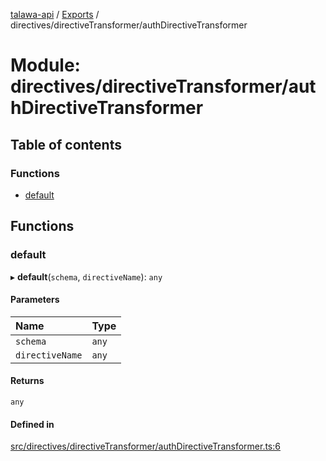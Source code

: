 [talawa-api](../README.md) / [Exports](../modules.md) / directives/directiveTransformer/authDirectiveTransformer

# Module: directives/directiveTransformer/authDirectiveTransformer

## Table of contents

### Functions

- [default](directives_directiveTransformer_authDirectiveTransformer.md#default)

## Functions

### default

▸ **default**(`schema`, `directiveName`): `any`

#### Parameters

| Name | Type |
| :------ | :------ |
| `schema` | `any` |
| `directiveName` | `any` |

#### Returns

`any`

#### Defined in

[src/directives/directiveTransformer/authDirectiveTransformer.ts:6](https://github.com/PalisadoesFoundation/talawa-api/blob/fcc2f8f/src/directives/directiveTransformer/authDirectiveTransformer.ts#L6)
